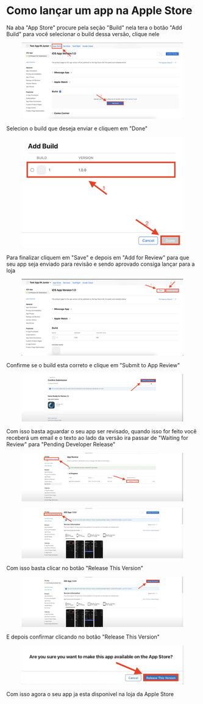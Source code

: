 # Como lançar um app na Apple Store

Na aba "App Store" procure pela seção "Build" nela tera o botão "Add Build" para você selecionar o build dessa versão, clique nele

<figure><img src="../.gitbook/assets/Screenshot 2024-01-31 at 09.23.02.png" alt=""><figcaption></figcaption></figure>

Selecion o build que deseja enviar e cliquem em "Done"

<figure><img src="../.gitbook/assets/Screenshot 2024-01-31 at 09.24.26.png" alt=""><figcaption></figcaption></figure>

Para finalizar cliquem em "Save" e depois em "Add for Review" para que seu app seja enviado para revisão e sendo aprovado consiga lançar para a loja

<figure><img src="../.gitbook/assets/Screenshot 2024-01-31 at 09.26.33.png" alt=""><figcaption></figcaption></figure>

Confirme se o build esta correto e clique em "Submit to App Review"

<figure><img src="../.gitbook/assets/Screenshot 2024-01-31 at 09.36.57.png" alt=""><figcaption></figcaption></figure>

Com isso basta aguardar o seu app ser revisado, quando isso for feito você receberá um email e o texto ao lado da versão ira passar de  "Waiting for Review" para "Pending Developer Release"

<figure><img src="../.gitbook/assets/Screenshot 2024-01-31 at 09.40.50.png" alt=""><figcaption></figcaption></figure>

<figure><img src="../.gitbook/assets/Screenshot 2024-01-31 at 09.43.03.png" alt=""><figcaption></figcaption></figure>

Com isso basta clicar no botão "Release This Version"

<figure><img src="../.gitbook/assets/Screenshot 2024-01-31 at 09.43.03 2.png" alt=""><figcaption></figcaption></figure>

E depois confirmar clicando no botão "Release This Version"

<figure><img src="../.gitbook/assets/Screenshot 2024-01-31 at 09.45.22.png" alt=""><figcaption></figcaption></figure>

Com isso agora o seu app ja esta disponivel na loja da Apple Store
